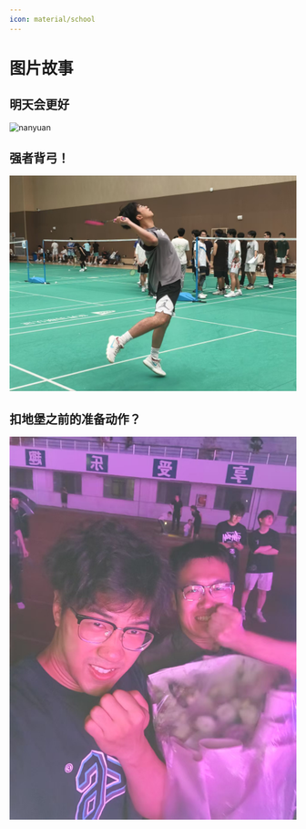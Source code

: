 ```yaml
---
icon: material/school
---
```


# 图片故事



## 明天会更好

![nanyuan](./figs/yuan_and_nan.jpg)

## 强者背弓！

![nan](./figs/ming.jpg)

## 扣地堡之前的准备动作？

![nan](./figs/du_and_kang.jpg)
